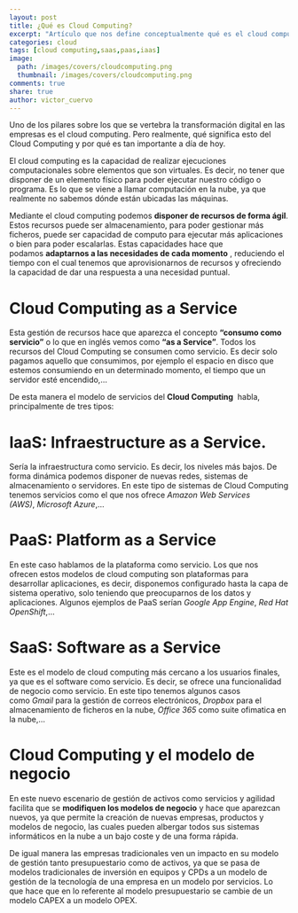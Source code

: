 ```yaml
---
layout: post
title: ¿Qué es Cloud Computing?
excerpt: "Artículo que nos define conceptualmente qué es el cloud computing y cuales son sus modelos de servicio: IaaS, PaaS y SaaS."
categories: cloud
tags: [cloud computing,saas,paas,iaas]
image:
  path: /images/covers/cloudcomputing.png
  thumbnail: /images/covers/cloudcomputing.png
comments: true
share: true
author: victor_cuervo
---
```


Uno de los pilares sobre los que se vertebra la transformación digital en las empresas es el cloud computing. Pero realmente, qué significa esto del Cloud Computing y por qué es tan importante a día de hoy.


El cloud computing es la capacidad de realizar ejecuciones computacionales sobre elementos que son virtuales. Es decir, no tener que disponer de un elemento físico para poder ejecutar nuestro código o programa. Es lo que se viene a llamar computación en la nube, ya que realmente no sabemos dónde están ubicadas las máquinas.


Mediante el cloud computing podemos **disponer de recursos de forma ágil**. Estos recursos puede ser almacenamiento, para poder gestionar más ficheros, puede ser capacidad de computo para ejecutar más aplicaciones o bien para poder escalarlas. Estas capacidades hace que podamos **adaptarnos a las necesidades de cada momento** , reduciendo el tiempo con el cual tenemos que aprovisionarnos de recursos y ofreciendo la capacidad de dar una respuesta a una necesidad puntual.


# Cloud Computing as a Service


Esta gestión de recursos hace que aparezca el concepto **“consumo como servicio”** o lo que en inglés vemos como **“as a Service”**. Todos los recursos del Cloud Computing se consumen como servicio. Es decir solo pagamos aquello que consumimos, por ejemplo el espacio en disco que estemos consumiendo en un determinado momento, el tiempo que un servidor esté encendido,…


De esta manera el modelo de servicios del **Cloud Computing**  habla, principalmente de tres tipos:


# IaaS: Infraestructure as a Service.


Sería la infraestructura como servicio. Es decir, los niveles más bajos. De forma dinámica podemos disponer de nuevas redes, sistemas de almacenamiento o servidores. En este tipo de sistemas de Cloud Computing tenemos servicios como el que nos ofrece _Amazon Web Services (AWS)_, _Microsoft Azure_,…


# PaaS: Platform as a Service


En este caso hablamos de la plataforma como servicio. Los que nos ofrecen estos modelos de cloud computing son plataformas para desarrollar aplicaciones, es decir, disponemos configurado hasta la capa de sistema operativo, solo teniendo que preocuparnos de los datos y aplicaciones. Algunos ejemplos de PaaS serían _Google App Engine_, _Red Hat OpenShift_,…


# SaaS: Software as a Service


Este es el modelo de cloud computing más cercano a los usuarios finales, ya que es el software como servicio. Es decir, se ofrece una funcionalidad de negocio como servicio. En este tipo tenemos algunos casos como _Gmail_ para la gestión de correos electrónicos, _Dropbox_ para el almacenamiento de ficheros en la nube, _Office 365_ como suite ofimatica en la nube,…


# Cloud Computing y el modelo de negocio


En este nuevo escenario de gestión de activos como servicios y agilidad facilita que se **modifiquen los modelos de negocio** y hace que aparezcan nuevos, ya que permite la creación de nuevas empresas, productos y modelos de negocio, las cuales pueden albergar todos sus sistemas informáticos en la nube a un bajo coste y de una forma rápida.


De igual manera las empresas tradicionales ven un impacto en su modelo de gestión tanto presupuestario como de activos, ya que se pasa de modelos tradicionales de inversión en equipos y CPDs a un modelo de gestión de la tecnología de una empresa en un modelo por servicios. Lo que hace que en lo referente al modelo presupuestario se cambie de un modelo CAPEX a un modelo OPEX.

